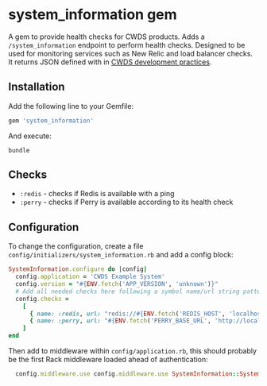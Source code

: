 # system_information gem

A gem to provide health checks for CWDS products. Adds a `/system_information`
endpoint to perform health checks. Designed to be used for monitoring services
such as New Relic and load balancer checks. It returns JSON defined with in
[CWDS development practices](https://github.com/ca-cwds/development-practices/blob/master/health_checks.md).

## Installation

Add the following line to your Gemfile:

```ruby
gem 'system_information'
```

And execute:

```cli
bundle
```

## Checks

* `:redis` - checks if Redis is available with a ping
* `:perry` - checks if Perry is available according to its health check

## Configuration

To change the configuration, create a file `config/initializers/system_information.rb`
and add a config block:

```ruby
SystemInformation.configure do |config|
  config.application = 'CWDS Example System'
  config.version = "#{ENV.fetch('APP_VERSION', 'unknown')}"
  # Add all needed checks here following a symbol name/url string pattern
  config.checks =
    [
      { name: :redis, url: "redis://#{ENV.fetch('REDIS_HOST', 'localhost')}:#{ENV.fetch('REDIS_PORT', 6379)}" },
      { name: :perry, url: "#{ENV.fetch('PERRY_BASE_URL', 'http://localhost/perry')}/system-information" }
    ]
end
```

Then add to middleware within `config/application.rb`, this should probably be the first Rack middleware loaded ahead of authentication:

```ruby
  config.middleware.use config.middleware.use SystemInformation::SystemInformationMiddleware
```

